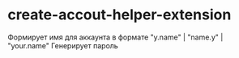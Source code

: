 # create-accout-helper-extension

Формирует имя для аккаунта в формате "y.name" | "name.y" | "your.name"
Генерирует пароль
